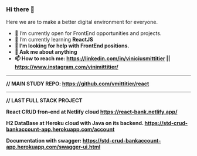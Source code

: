 ### Hi there 👋

Here we are to make a better digital environment for everyone.

- 🔭 I’m currently open for FrontEnd opportunities and projects.
- 🌱 I’m currently learning <b>ReactJS<b>
- 🤔 I’m looking for help with FrontEnd positions.
- 💬 Ask me about anything
- 📫 How to reach me: https://linkedin.com/in/viniciusmittitier  ||   https://www.instagram.com/vinimittitier/

_____________________________________

// MAIN STUDY REPO:
https://github.com/vmittitier/react

_____________________________________

// LAST FULL STACK PROJECT

 React CRUD fron-end at Netlify cloud
https://react-bank.netlify.app/

H2 DataBase at Heroku cloud with Java on its backend.
https://std-crud-bankaccount-app.herokuapp.com/account

Documentation with swagger:
https://std-crud-bankaccount-app.herokuapp.com/swagger-ui.html

